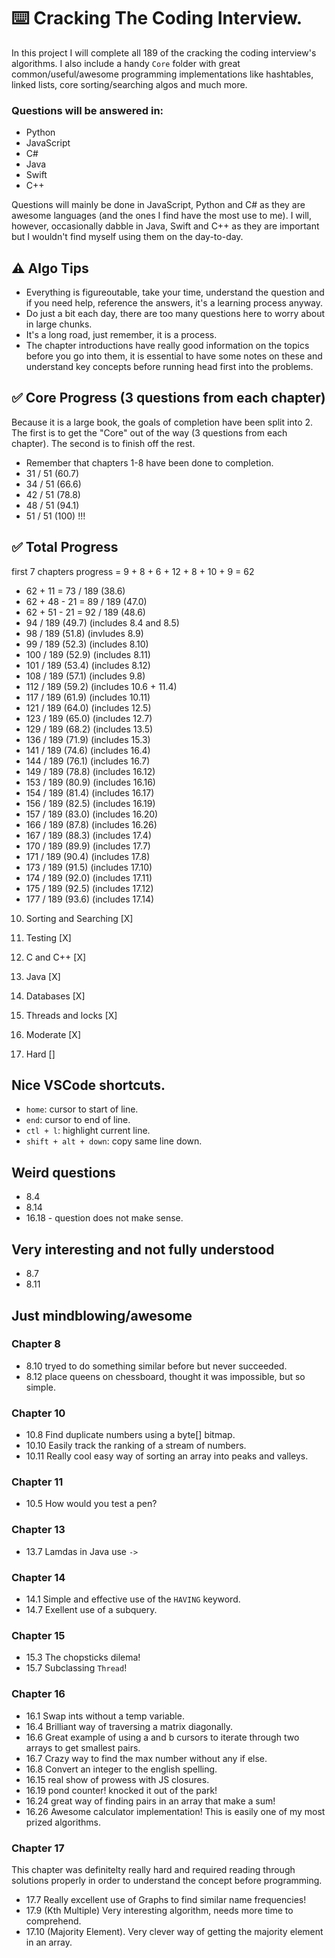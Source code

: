 # ⌨️ Cracking The Coding Interview.
In this project I will complete all 189 of the cracking the coding interview's algorithms.
I also include a handy `Core` folder with great common/useful/awesome programming implementations
like hashtables, linked lists, core sorting/searching algos and much more.

### Questions will be answered in:
- Python
- JavaScript
- C#
- Java
- Swift
- C++

Questions will mainly be done in JavaScript, Python and C# as they are awesome languages (and the ones I find have the most use to me). I will, however, occasionally dabble in Java, Swift and C++ as they are important but I wouldn't find myself using them on the day-to-day.

## ⚠️ Algo Tips
- Everything is figureoutable, take your time, understand the question and if you need help, reference the answers, it's a learning process anyway.
- Do just a bit each day, there are too many questions here to worry about in large chunks.
- It's a long road, just remember, it is a process.
- The chapter introductions have really good information on the topics before you go into them, it is essential to have some notes on these and understand key concepts before running head first into the problems.

## ✅ Core Progress (3 questions from each chapter)
Because it is a large book, the goals of completion have been split into 2.
The first is to get the "Core" out of the way (3 questions from each chapter). The second
is to finish off the rest.
- Remember that chapters 1-8 have been done to completion.
- 31 / 51 (60.7)
- 34 / 51 (66.6)
- 42 / 51 (78.8)
- 48 / 51 (94.1)
- 51 / 51 (100) !!!

## ✅ Total Progress
first 7 chapters progress = 9 + 8 + 6 + 12 + 8 + 10 + 9 = 62
- 62 + 11 = 73 / 189 (38.6)
- 62 + 48 - 21 = 89 / 189 (47.0)
- 62 + 51 - 21 = 92 / 189 (48.6)
- 94 / 189 (49.7) (includes 8.4 and 8.5)
- 98 / 189 (51.8) (invludes 8.9)
- 99 / 189 (52.3) (includes 8.10)
- 100 / 189 (52.9) (includes 8.11)
- 101 / 189 (53.4) (includes 8.12)
- 108 / 189 (57.1) (includes 9.8)
- 112 / 189 (59.2) (includes 10.6 + 11.4)
- 117 / 189 (61.9) (includes 10.11)
- 121 / 189 (64.0) (includes 12.5)
- 123 / 189 (65.0) (includes 12.7)
- 129 / 189 (68.2) (includes 13.5)
- 136 / 189 (71.9) (includes 15.3)
- 141 / 189 (74.6) (includes 16.4)
- 144 / 189 (76.1) (includes 16.7)
- 149 / 189 (78.8) (includes 16.12)
- 153 / 189 (80.9) (includes 16.16)
- 154 / 189 (81.4) (includes 16.17)
- 156 / 189 (82.5) (includes 16.19)
- 157 / 189 (83.0) (includes 16.20)
- 166 / 189 (87.8) (includes 16.26)
- 167 / 189 (88.3) (includes 17.4)
- 170 / 189 (89.9) (includes 17.7)
- 171 / 189 (90.4) (includes 17.8)
- 173 / 189 (91.5) (includes 17.10)
- 174 / 189 (92.0) (includes 17.11)
- 175 / 189 (92.5) (includes 17.12)
- 177 / 189 (93.6) (includes 17.14)

10. Sorting and Searching [X]
11. Testing [X]
12. C and C++ [X]
13. Java [X]

14. Databases [X]
15. Threads and locks [X]
16. Moderate [X]
17. Hard []

## Nice VSCode shortcuts.
- `home`: cursor to start of line.
- `end`: cursor to end of line.
- `ctl + l`: highlight current line.
- `shift + alt + down`: copy same line down.

## Weird questions
- 8.4
- 8.14
- 16.18 - question does not make sense.

## Very interesting and not fully understood
- 8.7
- 8.11

## Just mindblowing/awesome
### Chapter 8
- 8.10 tryed to do something similar before but never succeeded.
- 8.12 place queens on chessboard, thought it was impossible, but so simple.

### Chapter 10
- 10.8 Find duplicate numbers using a byte[] bitmap.
- 10.10 Easily track the ranking of a stream of numbers.
- 10.11 Really cool easy way of sorting an array into peaks and valleys.

### Chapter 11
- 10.5 How would you test a pen?

### Chapter 13
- 13.7 Lamdas in Java use `->`

### Chapter 14
- 14.1 Simple and effective use of the `HAVING` keyword.
- 14.7 Exellent use of a subquery.

### Chapter 15
- 15.3 The chopsticks dilema!
- 15.7 Subclassing `Thread`!

### Chapter 16
- 16.1 Swap ints without a temp variable.
- 16.4 Brilliant way of traversing a matrix diagonally.
- 16.6 Great example of using a and b cursors to iterate through two arrays to get smallest pairs.
- 16.7 Crazy way to find the max number without any if else.
- 16.8 Convert an integer to the english spelling.
- 16.15 real show of prowess with JS closures.
- 16.19 pond counter! knocked it out of the park!
- 16.24 great way of finding pairs in an array that make a sum!
- 16.26 Awesome calculator implementation! This is easily one of my most prized algorithms.

### Chapter 17
This chapter was definitelty really hard and required reading through solutions properly in order
to understand the concept before programming.
- 17.7 Really excellent use of Graphs to find similar name frequencies!
- 17.9 (Kth Multiple) Very interesting algorithm, needs more time to comprehend.
- 17.10 (Majority Element). Very clever way of getting the majority element in an array.
